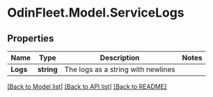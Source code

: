 # OdinFleet.Model.ServiceLogs

## Properties

Name | Type | Description | Notes
------------ | ------------- | ------------- | -------------
**Logs** | **string** | The logs as a string with newlines | 

[[Back to Model list]](../README.md#documentation-for-models) [[Back to API list]](../README.md#documentation-for-api-endpoints) [[Back to README]](../README.md)

